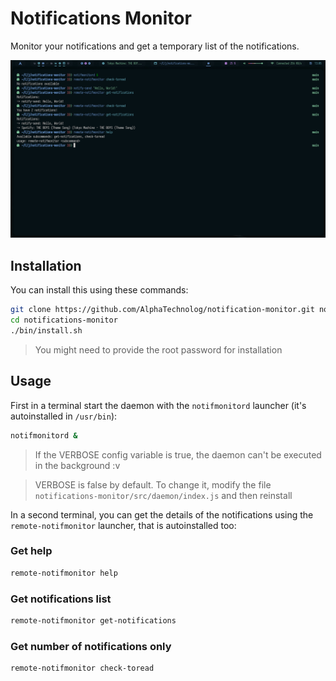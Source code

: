 # Notifications Monitor

Monitor your notifications and get a temporary list of the notifications.

![demonstration](./misc/demonstration.png)

## Installation

You can install this using these commands:

```sh
git clone https://github.com/AlphaTechnolog/notification-monitor.git notifications-monitor
cd notifications-monitor
./bin/install.sh
```

> You might need to provide the root password for installation

## Usage

First in a terminal start the daemon with the `notifmonitord` launcher (it's autoinstalled in `/usr/bin`):

```sh
notifmonitord &
```

> If the VERBOSE config variable is true, the daemon can't be executed in the background :v

> VERBOSE is false by default. To change it, modify the file `notifications-monitor/src/daemon/index.js` and then reinstall

In a second terminal, you can get the details of the notifications using the `remote-notifmonitor` launcher, that is autoinstalled too:

### Get help

```sh
remote-notifmonitor help
```

### Get notifications list

```sh
remote-notifmonitor get-notifications
```

### Get number of notifications only

```sh
remote-notifmonitor check-toread
```
